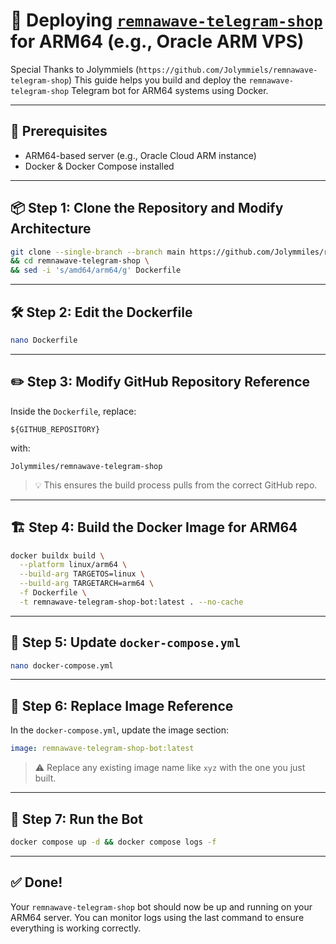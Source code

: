 # 🚀 Deploying [`remnawave-telegram-shop`](https://github.com/Jolymmiels/remnawave-telegram-shop) for ARM64 (e.g., Oracle ARM VPS)

Special Thanks to Jolymmiels (`https://github.com/Jolymmiels/remnawave-telegram-shop`)
This guide helps you build and deploy the `remnawave-telegram-shop` Telegram bot for ARM64 systems using Docker.

---

## 🧰 Prerequisites

- ARM64-based server (e.g., Oracle Cloud ARM instance)
- Docker & Docker Compose installed

---

## 📦 Step 1: Clone the Repository and Modify Architecture

```bash
git clone --single-branch --branch main https://github.com/Jolymmiles/remnawave-telegram-shop/ \
&& cd remnawave-telegram-shop \
&& sed -i 's/amd64/arm64/g' Dockerfile
```

---

## 🛠 Step 2: Edit the Dockerfile

```bash
nano Dockerfile
```

---

## ✏️ Step 3: Modify GitHub Repository Reference

Inside the `Dockerfile`, replace:

```
${GITHUB_REPOSITORY}
```

with:

```
Jolymmiles/remnawave-telegram-shop
```

> 💡 This ensures the build process pulls from the correct GitHub repo.

---

## 🏗 Step 4: Build the Docker Image for ARM64

```bash
docker buildx build \
  --platform linux/arm64 \
  --build-arg TARGETOS=linux \
  --build-arg TARGETARCH=arm64 \
  -f Dockerfile \
  -t remnawave-telegram-shop-bot:latest . --no-cache
```

---

## 🧾 Step 5: Update `docker-compose.yml`

```bash
nano docker-compose.yml
```

---

## 🔁 Step 6: Replace Image Reference

In the `docker-compose.yml`, update the image section:

```yaml
image: remnawave-telegram-shop-bot:latest
```

> ⚠️ Replace any existing image name like `xyz` with the one you just built.

---

## 🚀 Step 7: Run the Bot

```bash
docker compose up -d && docker compose logs -f
```

---

## ✅ Done!

Your `remnawave-telegram-shop` bot should now be up and running on your ARM64 server. You can monitor logs using the last command to ensure everything is working correctly.
